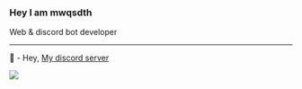 <h3>Hey I am <span style="color: "#fff"">mwqsdth</span></h3>
<p>Web & discord bot developer</p>
<hr>
🌱 - Hey, <a href="https://discord.gg/Nd4J57QGaC" type="__blank">My discord server</a>
<br>

![](https://komarev.com/ghpvc/?username=mwqsdth&color=blue)
<!---
my colorful world 🌈
--->
